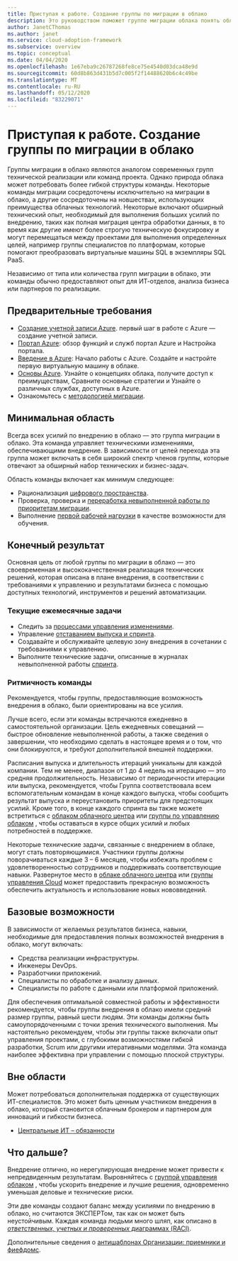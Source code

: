 ```yaml
---
title: Приступая к работе. Создание группы по миграции в облако
description: Это руководством поможет группе миграции облака понять область, конечные результаты и возможности, необходимые для успешного переноса в облако.
author: JanetCThomas
ms.author: janet
ms.service: cloud-adoption-framework
ms.subservice: overview
ms.topic: conceptual
ms.date: 04/04/2020
ms.openlocfilehash: 1e67eba9c26787268fe8ce75e4540d03dca48e9d
ms.sourcegitcommit: 60d8b863d431b5d7c005f2f14488620b6c4c49be
ms.translationtype: MT
ms.contentlocale: ru-RU
ms.lasthandoff: 05/12/2020
ms.locfileid: "83229071"
---
```

# <a name="get-started-build-a-cloud-migration-team"></a>Приступая к работе. Создание группы по миграции в облако

Группы миграции в облако являются аналогом современных групп технической реализации или команд проекта. Однако природа облака может потребовать более гибкой структуры команды. Некоторые команды миграции сосредоточены исключительно на миграции в облако, а другие сосредоточены на новшествах, использующих преимущества облачных технологий. Некоторые включают обширный технический опыт, необходимый для выполнения больших усилий по внедрению, таких как полная миграция центра обработки данных, в то время как другие имеют более строгую техническую фокусировку и могут перемещаться между проектами для выполнения определенных целей, например группы специалистов по платформам, которые помогают преобразовать виртуальные машины SQL в экземпляры SQL PaaS.

Независимо от типа или количества групп миграции в облако, эти команды обычно предоставляют опыт для ИТ-отделов, анализа бизнеса или партнеров по реализации.

## <a name="prerequisites"></a>Предварительные требования

- [Создание учетной записи Azure](https://docs.microsoft.com/learn/modules/create-an-azure-account). первый шаг в работе с Azure — создание учетной записи.
- [Портал Azure](https://docs.microsoft.com/learn/modules/tour-azure-portal): обзор функций и служб портал Azure и Настройка портала.
- [Введение в Azure](https://docs.microsoft.com/learn/modules/welcome-to-azure): Начало работы с Azure. Создайте и настройте первую виртуальную машину в облаке.
- [Основы Azure](https://docs.microsoft.com/learn/paths/azure-for-the-data-engineer). Узнайте о концепциях облака, получите доступ к преимуществам, Сравните основные стратегии и Узнайте о различных службах, доступных в Azure.
- Ознакомьтесь с [методологией миграции](../../migrate/index.md).

## <a name="minimum-scope"></a>Минимальная область

Всегда всех усилий по внедрению в облако — это группа миграции в облако. Эта команда управляет техническими изменениями, обеспечивающими внедрение. В зависимости от целей перехода эта группа может включать в себя широкий спектр членов группы, которые отвечают за обширный набор технических и бизнес-задач.

Область команды включает как минимум следующее:

- Рационализация [цифрового пространства](../../digital-estate/index.md).
- Проверка, проверка и [переработка невыполненной работы по приоритетам миграции](../../migrate/migration-considerations/assess/release-iteration-backlog.md).
- Выполнение [первой рабочей нагрузки](../../digital-estate/rationalize.md#select-the-first-workload) в качестве возможности для обучения.

## <a name="deliverable"></a>Конечный результат

Основная цель от любой группы по миграции в облако — это своевременная и высококачественная реализация технических решений, которая описана в плане внедрения, в соответствии с требованиями к управлению и результатами бизнеса с помощью доступных технологий, инструментов и решений автоматизации.

### <a name="ongoing-monthly-tasks"></a>Текущие ежемесячные задачи

- Следить за [процессами управления изменениями](../../migrate/migration-considerations/prerequisites/technical-complexity.md).
- Управление [отставанием выпуска и спринта](../../migrate/migration-considerations/assess/release-iteration-backlog.md).
- Создавайте и обслуживайте целевую зону внедрения в сочетании с требованиями к управлению.
- Выполните технические задачи, описанные в журналах невыполненной работы [спринта](../../migrate/migration-considerations/assess/release-iteration-backlog.md).

### <a name="team-cadence"></a>Ритмичность команды

Рекомендуется, чтобы группы, предоставляющие возможность внедрения в облако, были ориентированы на все усилия.

Лучше всего, если эти команды встречаются ежедневно в самостоятельной организации. Цель ежедневных совещаний — быстрое обновление невыполненной работы, а также сведения о завершении, что необходимо сделать в настоящее время и о том, что они блокируются, и требуют дополнительной внешней поддержки.

Расписания выпуска и длительность итераций уникальны для каждой компании. Тем не менее, диапазон от 1 до 4 недель на итерацию — это средняя продолжительность. Независимо от периодичности итерации или выпуска, рекомендуется, чтобы Группа соответствовала всем вспомогательным командам в конце каждого выпуска, чтобы сообщить результат выпуска и переустановить приоритеты для предстоящих усилий. Кроме того, в конце каждого спринта вы также можете встретиться с [облаком облачного центра](./cloud-center-of-excellence.md) или [группы по управлению облаком](./cloud-governance.md) , чтобы оставаться в курсе общих усилий и любых потребностей в поддержке.

Некоторые технические задачи, связанные с внедрением в облаке, могут стать повторяющимися. Участники группы должны поворачиваться каждые 3 &ndash; 6 месяцев, чтобы избежать проблем с удовлетворенностью сотрудников и поддерживать соответствующие навыки. Развернутое место в [облаке облачного центра](./cloud-center-of-excellence.md) или [группы управления Cloud](./cloud-governance.md) может предоставить прекрасную возможность обеспечить актуальность и использование новых нововведений.

## <a name="baseline-capability"></a>Базовые возможности

В зависимости от желаемых результатов бизнеса, навыки, необходимые для предоставления полных возможностей внедрения в облако, могут включать:

- Средства реализации инфраструктуры.
- Инженеры DevOps.
- Разработчики приложений.
- Специалисты по обработке и анализу данных.
- Специалисты по работе с данными или платформой приложений.

Для обеспечения оптимальной совместной работы и эффективности рекомендуется, чтобы группы внедрения в облако имели средний размер группы, равный шести людям. Эти команды должны быть самоупорядоченными с точки зрения технического выполнения. Мы настоятельно рекомендуем, чтобы эти группы также включали опыт управления проектами, с глубокими возможностями гибкой разработки, Scrum или другими итеративными моделями. Эта команда наиболее эффективна при управлении с помощью плоской структуры.

## <a name="out-of-scope"></a>Вне области

Может потребоваться дополнительная поддержка от существующих ИТ-специалистов. Это может быть ценным участником внедрения в облако, который становится облачным брокером и партнером для инноваций и гибкости бизнеса.

- [Центральные ИТ – обязанности](../../organize/central-it.md)

## <a name="whats-next"></a>Что дальше?

Внедрение отлично, но нерегулирующая внедрение может привести к непредвиденным результатам. Выровняйтесь с [группой управления облаком](./cloud-governance.md) , чтобы ускорить внедрение и лучшие решения, одновременно уменьшая деловые и технические риски.

Эти две команды создают баланс между усилиями по внедрению в облако, но считаются ЭКСПЕРТом, так как он может быть неустойчивым. Каждая команда людьми много шляп, как описано в [ *ответственных, учетных и проверенных* диаграммах (RACI)](../../organize/raci-alignment.md).

Дополнительные сведения о [антишаблонах Организации: приемники и фиефдомс](../../organize/fiefdoms-silos.md).
